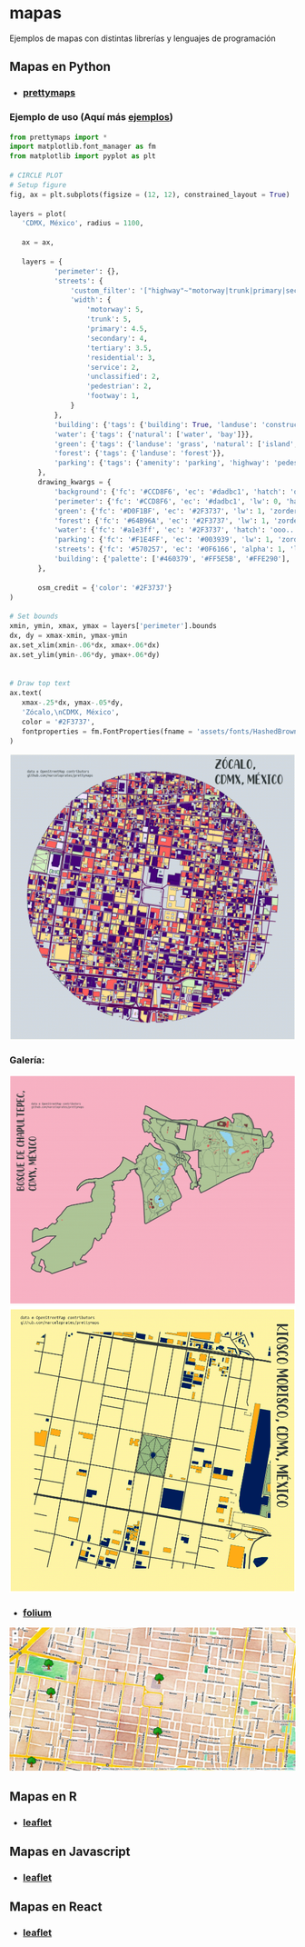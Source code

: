 # mapas
Ejemplos de mapas con distintas librerías y lenguajes de programación

## Mapas en Python

  * ### [prettymaps](https://github.com/marceloprates/prettymaps)

  ### Ejemplo de uso (Aquí más [ejemplos](https://github.com/fer-aguirre/mapas/blob/master/mapaPrettymaps.py))
 
  ```python
 from prettymaps import *
 import matplotlib.font_manager as fm
 from matplotlib import pyplot as plt

 # CIRCLE PLOT
 # Setup figure
 fig, ax = plt.subplots(figsize = (12, 12), constrained_layout = True)

 layers = plot(
     'CDMX, México', radius = 1100,

     ax = ax,

     layers = {
             'perimeter': {},
             'streets': {
                 'custom_filter': '["highway"~"motorway|trunk|primary|secondary|tertiary|residential|service|unclassified|pedestrian|footway"]',
                 'width': {
                     'motorway': 5,
                     'trunk': 5,
                     'primary': 4.5,
                     'secondary': 4,
                     'tertiary': 3.5,
                     'residential': 3,
                     'service': 2,
                     'unclassified': 2,
                     'pedestrian': 2,
                     'footway': 1,
                 }
             },
             'building': {'tags': {'building': True, 'landuse': 'construction'}, 'union': False},
             'water': {'tags': {'natural': ['water', 'bay']}},
             'green': {'tags': {'landuse': 'grass', 'natural': ['island', 'wood'], 'leisure': 'park'}},
             'forest': {'tags': {'landuse': 'forest'}},
             'parking': {'tags': {'amenity': 'parking', 'highway': 'pedestrian', 'man_made': 'pier'}}
         },
         drawing_kwargs = {
             'background': {'fc': '#CCD8F6', 'ec': '#dadbc1', 'hatch': 'ooo...', 'zorder': -1},
             'perimeter': {'fc': '#CCD8F6', 'ec': '#dadbc1', 'lw': 0, 'hatch': 'ooo...',  'zorder': 0},
             'green': {'fc': '#D0F1BF', 'ec': '#2F3737', 'lw': 1, 'zorder': 1},
             'forest': {'fc': '#64B96A', 'ec': '#2F3737', 'lw': 1, 'zorder': 1},
             'water': {'fc': '#a1e3ff', 'ec': '#2F3737', 'hatch': 'ooo...', 'hatch_c': '#85c9e6', 'lw': 1, 'zorder': 2},
             'parking': {'fc': '#F1E4FF', 'ec': '#003939', 'lw': 1, 'zorder': 3},
             'streets': {'fc': '#570257', 'ec': '#0F6166', 'alpha': 1, 'lw': 0, 'zorder': 3},
             'building': {'palette': ['#460379', '#FF5E5B', '#FFE290'], 'ec': '#050030', 'lw': .5, 'zorder': 4},
         },

         osm_credit = {'color': '#2F3737'}
 )

 # Set bounds
 xmin, ymin, xmax, ymax = layers['perimeter'].bounds
 dx, dy = xmax-xmin, ymax-ymin
 ax.set_xlim(xmin-.06*dx, xmax+.06*dx)
 ax.set_ylim(ymin-.06*dy, ymax+.06*dy)


 # Draw top text
 ax.text(
     xmax-.25*dx, ymax-.05*dy,
     'Zócalo,\nCDMX, México',
     color = '#2F3737',
     fontproperties = fm.FontProperties(fname = 'assets/fonts/HashedBrowns-WyJgn.ttf', size = 40)
 )
```
 
  ![Zocalo](https://github.com/fer-aguirre/mapas/blob/master/ejemplos/zocalo.png)
  
  ### Galería:
  
  ![Bosque de Chapultepec](https://github.com/fer-aguirre/mapas/blob/master/ejemplos/bosque-chapultepec.png)
  ![Kiosco Morisco](https://github.com/fer-aguirre/mapas/blob/master/ejemplos/kiosco-morisco.png)


  * ### [folium](https://github.com/python-visualization/folium)
  ![Floium](https://github.com/fer-aguirre/mapas/blob/master/ejemplos/cdmx-folium.png)


## Mapas en R

  * ### [leaflet](https://github.com/rstudio/leaflet)


## Mapas en Javascript

  * ### [leaflet](https://github.com/Leaflet/Leaflet)

## Mapas en React

  * ### [leaflet](https://github.com/PaulLeCam/react-leaflet)

